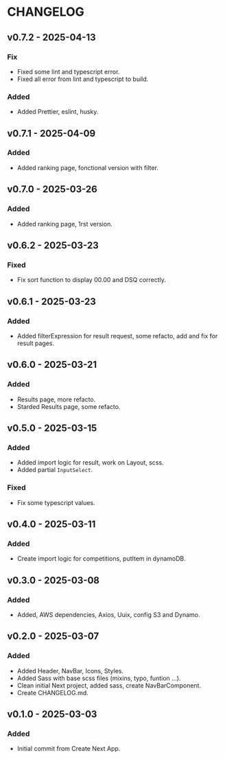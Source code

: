 # CHANGELOG

## v0.7.2 - 2025-04-13

### Fix

- Fixed some lint and typescript error.
- Fixed all error from lint and typescript to build.

### Added

- Added Prettier, eslint, husky.

## v0.7.1 - 2025-04-09

### Added

- Added ranking page, fonctional version with filter.

## v0.7.0 - 2025-03-26

### Added

- Added ranking page, 1rst version.

## v0.6.2 - 2025-03-23

### Fixed

- Fix sort function to display 00.00 and DSQ correctly.

## v0.6.1 - 2025-03-23

### Added

- Added filterExpression for result request, some refacto, add and fix for result pages.

## v0.6.0 - 2025-03-21

### Added

- Results page, more refacto.
- Starded Results page, some refacto.

## v0.5.0 - 2025-03-15

### Added

- Added import logic for result, work on Layout, scss.
- Added partial `InputSelect`.

### Fixed

- Fix some typescript values.

## v0.4.0 - 2025-03-11

### Added

- Create import logic for competitions, putItem in dynamoDB.

## v0.3.0 - 2025-03-08

### Added

- Added, AWS dependencies, Axios, Uuix, config S3 and Dynamo.

## v0.2.0 - 2025-03-07

### Added

- Added Header, NavBar, Icons, Styles.
- Added Sass with base scss files (mixins, typo, funtion ...).
- Clean initial Next project, added sass, create NavBarComponent.
- Create CHANGELOG.md.

## v0.1.0 - 2025-03-03

### Added

- Initial commit from Create Next App.